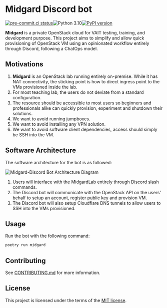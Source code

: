 # Midgard Discord bot

[![pre-commit.ci status](https://results.pre-commit.ci/badge/github/nqngo/midgard-discord/main.svg)](https://results.pre-commit.ci/latest/github/nqngo/midgard-discord/main)![Python 3.10](https://img.shields.io/badge/python-3.10-blue.svg)[![PyPI version](https://badge.fury.io/py/midgard-discord.svg)](https://pypi.org/project/midgard-discord/0.8.0/)

**Midgard** is a private OpenStack cloud for VAIT testing, training, and development purpose. This project aims to simplify and allow quick provisioning of OpenStack VM using an opinionated workflow entirely through Discord, following a ChatOps model.

## Motivations
1. **Midgard** is an OpenStack lab running entirely on-premise. While it has NAT connectivity, the sticking point is how to direct ingress point to the VMs provisioned inside the lab.
2. For most teaching lab, the users do not deviate from a standard configuration.
3. The resource should be accessible to most users so beginners and professionals alike can quickly provision, experiment and shutdown their solutions.
4. We want to avoid running jumpboxes.
5. We want to avoid installing any VPN solution.
6. We want to avoid software client dependencies, access should simply be SSH into the VM.

## Software Architecture

The software architecture for the bot is as followed:

![Midgard-Discord Bot Architecture Diagram](https://www.plantuml.com/plantuml/svg/JL3BJiGm3BpxAwpUMUxLgbgn2pVWWFY0D76hgcsySX8u8FvzxJwadZAUcOwdlgJi99Tv0i_pdIF5ZDNx47eduOLpXIvXondyn2NWRKYU9HWPLWYRydcdg55-D8ttOHEhgptTv8JmW_8loxW4-mwSpopudKYCAFf2v41OlOQUlaX-I1PhO3-gvmyG3qMlRvXBZ3IPPuFm3y5brxgaARSDhHaj0DWAF3yr-m_KECHCeZtIhgdekrhtQ9pHcnFFfrDZnwZnUROB6QLbPXT30ygheR4b1XMjTPQSRkYB4ApCckExutWusVBraQbHDxYUK2Xn4Ky9BXH3cQS7)

1. Users will interface with the MidgardLab entirely through Discord slash commands.
2. The Discord bot will communicate with the OpenStack API on the users' behalf to setup an account, register public key and provision VM.
3. The Discord bot will also setup Cloudflare DNS tunnels to allow users to SSH into the VMs provisioned.

## Usage

Run the bot with the following command:

```bash
poetry run midgard
```

## Contributing
See [CONTRIBUTING.md](CONTRIBUTING.md) for more information.

## License
This project is licensed under the terms of the [MIT license](LICENSE).
